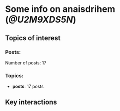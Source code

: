# Some info on anaisdrihem (_@U2M9XDS5N_)


## Topics of interest

### Posts: 

Number of posts: 17

### Topics:

* __posts__: 17 posts

## Key interactions 

